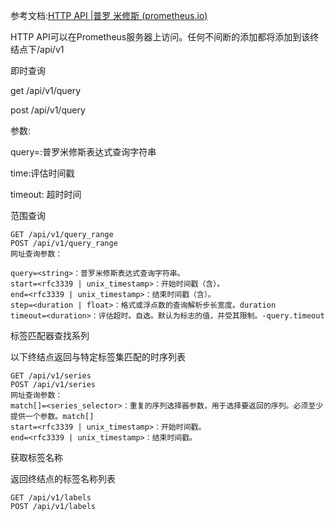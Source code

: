 参考文档:[HTTP API |普罗 米修斯 (prometheus.io)](https://prometheus.io/docs/prometheus/latest/querying/api/)

HTTP API可以在Prometheus服务器上访问。任何不间断的添加都将添加到该终结点下/api/v1

即时查询

get  /api/v1/query

post /api/v1/query

参数:

query=<string>:普罗米修斯表达式查询字符串

time:评估时间戳

timeout: 超时时间

范围查询

```
GET /api/v1/query_range
POST /api/v1/query_range
网址查询参数：

query=<string>：普罗米修斯表达式查询字符串。
start=<rfc3339 | unix_timestamp>：开始时间戳（含）。
end=<rfc3339 | unix_timestamp>：结束时间戳（含）。
step=<duration | float>：格式或浮点数的查询解析步长宽度。duration
timeout=<duration>：评估超时。自选。默认为标志的值，并受其限制。-query.timeout
```

标签匹配器查找系列

以下终结点返回与特定标签集匹配的时序列表

```
GET /api/v1/series
POST /api/v1/series
网址查询参数：
match[]=<series_selector>：重复的序列选择器参数，用于选择要返回的序列。必须至少提供一个参数。match[]
start=<rfc3339 | unix_timestamp>：开始时间戳。
end=<rfc3339 | unix_timestamp>：结束时间戳。
```

获取标签名称

返回终结点的标签名称列表

```
GET /api/v1/labels
POST /api/v1/labels
```